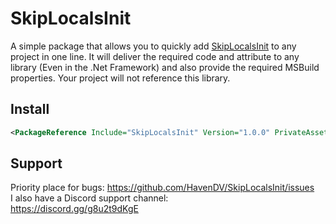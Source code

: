 # SkipLocalsInit
A simple package that allows you to quickly add [SkipLocalsInit](https://www.meziantou.net/csharp-9-improve-performance-using-skiplocalsinit.htm) to any project in one line. 
It will deliver the required code and attribute to any library (Even in the .Net Framework) and also provide the required MSBuild properties. 
Your project will not reference this library.

## Install
```xml
<PackageReference Include="SkipLocalsInit" Version="1.0.0" PrivateAssets="all" />
```

## Support
Priority place for bugs: https://github.com/HavenDV/SkipLocalsInit/issues  
I also have a Discord support channel:  
https://discord.gg/g8u2t9dKgE